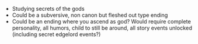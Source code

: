 - Studying secrets of the gods
- Could be a subversive, non canon but fleshed out type ending
- Could be an ending where you ascend as god? Would require complete personality, all humors, child to still be around, all story events unlocked (including secret edgelord events?)